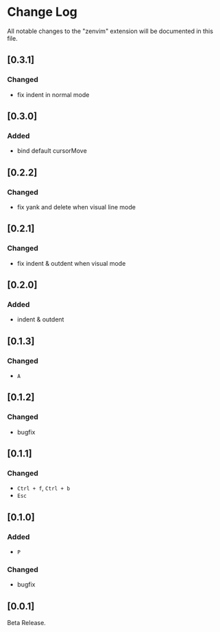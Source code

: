 # Change Log

All notable changes to the "zenvim" extension will be documented in this file.

## [0.3.1]

### Changed

- fix indent in normal mode

## [0.3.0]

### Added

- bind default cursorMove

## [0.2.2]

### Changed

- fix yank and delete when visual line mode

## [0.2.1]

### Changed

- fix indent & outdent when visual mode

## [0.2.0]

### Added

- indent & outdent

## [0.1.3]

### Changed

- `A`

## [0.1.2]

### Changed

- bugfix

## [0.1.1]

### Changed

- `Ctrl + f`, `Ctrl + b`
- `Esc`

## [0.1.0]

### Added

- `P`

### Changed

- bugfix

## [0.0.1]

Beta Release.
